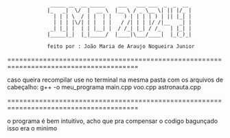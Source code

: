

                  _____ __  __ _____    ___   ___ ___  _  _  __ 
                 |_   _|  \/  |  __ \  |__ \ / _ \__ \| || |/_ |
                   | | | \  / | |  | |    ) | | | | ) | || |_| |
                   | | | |\/| | |  | |   / /| | | |/ /|__   _| |
                  _| |_| |  | | |__| |  / /_| |_| / /_   | |_| |
                 |_____|_|  |_|_____/  |____|\___/____|  |_(_)_|
                                                        
                 feito por : João Maria de Araujo Nogueira Junior                                        
=======================================================================================

caso queira recompilar use no terminal na mesma pasta com os arquivos de cabeçalho:
g++ -o meu_programa main.cpp voo.cpp astronauta.cpp

=======================================================================================

o programa é bem intuitivo, acho que pra compensar o codigo bagunçado isso era o minimo
